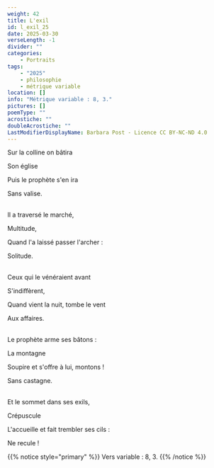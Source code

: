 ```yaml
---
weight: 42
title: L'exil
id: l_exil_25
date: 2025-03-30
verseLength: -1
divider: ""
categories:
    - Portraits
tags:
    - "2025"
    - philosophie
    - métrique variable
location: []
info: "Métrique variable : 8, 3."
pictures: []
poemType: ""
acrostiche: ""
doubleAcrostiche: ""
LastModifierDisplayName: Barbara Post - Licence CC BY-NC-ND 4.0
---
```

Sur la colline on bâtira

Son église

Puis le prophète s'en ira

Sans valise.

 \
Il a traversé le marché,

Multitude,

Quand l'a laissé passer l'archer :

Solitude.

 \
Ceux qui le vénéraient avant

S'indiffèrent,

Quand vient la nuit, tombe le vent

Aux affaires.

 \
Le prophète arme ses bâtons :

La montagne

Soupire et s'offre à lui, montons !

Sans castagne.

 \
Et le sommet dans ses exils,

Crépuscule

L'accueille et fait trembler ses cils :

Ne recule !

{{% notice style="primary" %}}
Vers variable : 8, 3.
{{% /notice %}}